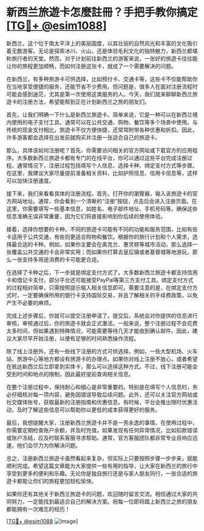 # 新西兰旅遊卡怎麼註冊？手把手教你搞定[[TG💪+ @esim1088](https://t.me/s/esim1088)]

新西兰，这个位于南太平洋上的美丽国度，以其壮丽的自然风光和丰富的文化吸引着无数游客。无论是探索冰川、火山，还是体验毛利文化的独特魅力，新西兰都堪称旅行者的天堂。然而，对于计划前往新西兰的游客来说，一张好的旅遊卡往往能让你的旅程更加顺畅，而如何注册这张卡，就成了一个需要解决的问题。

在新西兰，有多种旅游卡可供选择，比如预付卡、交通卡等，这些卡不仅能帮助你在当地享受便捷的服务，还能节省不少费用。但问题是，很多人在面对注册流程时可能会感到迷茫，尤其是第一次使用这类服务的人。今天，我们就来聊聊新西兰旅遊卡的注册方法，希望能帮到正在计划新西兰之旅的朋友们。

首先，让我们明确一下什么是新西兰旅遊卡。简单来说，它是一种可以在新西兰境内使用的电子支付工具，通常可以在公共交通、购物、餐饮等多个场景中使用。与传统的现金支付相比，旅遊卡不仅方便快捷，还常常附带各种优惠和折扣。因此，许多游客都会选择在出发前就购买并注册一张适合自己的旅遊卡。

那么，具体该如何注册呢？首先，你需要访问相关的官方网站或下载官方的应用程序。大多数新西兰旅遊卡都有专门的在线平台，你可以通过这些平台完成注册过程。通常情况下，注册过程包括填写个人信息、选择卡种、绑定支付方式等步骤。在这里，我建议大家尽量提前准备相关资料，比如护照信息、信用卡信息等，这样可以加快注册速度。

接下来，我们来看看具体的注册流程。首先，打开你的瀏覽器，输入该旅遊卡的官方网站地址。通常，你会看到一个清晰的“注册”按钮，点击后会进入注册页面。在这里，你需要填写一些基本信息，如姓名、电子邮件地址、手机号码等。确保这些信息准确无误非常重要，因为它们将直接影响到你后续的使用体验。

接着，选择你想要的卡种。不同的旅遊卡可能有不同的功能和服务范围，比如有些卡适用于公共交通，有些则更适合购物和餐饮。根据你的旅行计划和个人需求，选择最合适的卡种。例如，如果你主要会在奥克兰、惠灵顿等城市活动，那么选择一张覆盖公共交通的卡会非常实用；而如果你打算去皇后镇或者基督城等地游玩，那么一张支持多用途消费的卡可能更合适。

在选择了卡种之后，下一步就是绑定支付方式了。大多数新西兰旅遊卡都支持信用卡和借记卡支付，部分平台还可能接受PayPal等第三方支付工具。绑定支付方式的过程相对简单，只需按照提示输入相关信息即可。需要注意的是，在绑定支付方式时，一定要确保所用的银行卡支持国际交易，并且了解相关的手续费政策，以免产生不必要的麻烦。

完成上述步骤后，你就可以提交注册申请了。提交后，系统会对你提供的信息进行审核，审核通过后，你的旅遊卡就会正式激活。一般来说，整个注册过程不会花费太多时间，但如果遇到特殊情况，可能需要等待几天才能收到确认邮件。因此，建议大家尽早开始注册，以便有足够的时间熟悉操作流程。

除了线上注册外，还有一些线下注册的方式可供选择。例如，一些大型机场、火车站、旅游中心等地方都设有旅游卡的办理点。如果你对线上注册不放心，或者希望在抵达新西兰后立即拿到实体卡，那么可以选择这种方式。不过，线下注册可能会受到时间和地点的限制，因此最好提前查询相关信息。

在整个注册过程中，保持耐心和细心是非常重要的。特别是在填写个人信息时，务必仔细核对每一项内容，避免因错误导致后续问题。此外，还可以关注官方网站或社交媒体账号，获取最新的注册指南和优惠信息。有时候，平台会推出限时优惠活动，及时了解这些信息可以帮助你以更低的成本获得更好的服务。

最后，我想提醒大家，注册新西兰旅遊卡并不是一劳永逸的事情。在使用过程中，你需要定期检查账户余额，并及时充值。如果发现有任何异常情况，比如扣款错误或账户冻结，应及时联系客服寻求帮助。通常，官方客服团队都非常专业且响应迅速，他们会尽力为你解决问题。

总之，注册新西兰旅遊卡虽然看起来复杂，但实际上只要按照步骤一步步来，就能顺利完成。希望这篇文章能为大家提供一些有用的指导，让大家在新西兰的旅行中享受到更多的便利和乐趣。无论你是独自旅行还是与家人朋友同行，一张合适的旅遊卡都能让你们的旅程更加轻松愉快。

如果你还有其他关于新西兰旅遊卡的问题，欢迎随时留言交流。相信通过大家的共同努力，一定能找到最适合自己的解决方案。祝每一位即将踏上新西兰之旅的朋友都能拥有一次难忘的经历！

[[TG💪+ @esim1088](https://t.me/s/esim1088) ![Image](https://i.postimg.cc/4NQfJmqS/Snipaste-2025-05-13-00-14-12.png)]